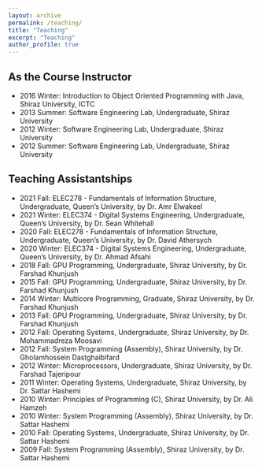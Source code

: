 ```yaml
---
layout: archive
permalink: /teaching/
title: "Teaching"
excerpt: "Teaching"
author_profile: true
---
```


## As the Course Instructor

- 2016 Winter: Introduction to Object Oriented Programming with Java, Shiraz University, ICTC
- 2013 Summer: Software Engineering Lab, Undergraduate, Shiraz University
- 2012 Winter: Software Engineering Lab, Undergraduate, Shiraz University
- 2012 Summer: Software Engineering Lab, Undergraduate, Shiraz University

## Teaching Assistantships

- 2021 Fall: ELEC278 - Fundamentals of Information Structure, Undergraduate, Queen’s University, by Dr. Amr Elwakeel
- 2021 Winter: ELEC374 - Digital Systems Engineering, Undergraduate, Queen’s University, by Dr. Sean Whitehall
- 2020 Fall: ELEC278 - Fundamentals of Information Structure, Undergraduate, Queen’s University, by Dr. David Athersych 
- 2020 Winter: ELEC374 - Digital Systems Engineering, Undergraduate, Queen’s University, by Dr. Ahmad Afsahi
- 2018 Fall: GPU Programming, Undergraduate, Shiraz University, by Dr. Farshad Khunjush
- 2015 Fall: GPU Programming, Undergraduate, Shiraz University, by Dr. Farshad Khunjush
- 2014 Winter: Multicore Programming, Graduate, Shiraz University, by Dr. Farshad Khunjush
- 2013 Fall: GPU Programming, Undergraduate, Shiraz University, by Dr. Farshad Khunjush
- 2012 Fall: Operating Systems, Undergraduate, Shiraz University, by Dr. Mohammadreza Moosavi
- 2012 Fall: System Programming (Assembly), Shiraz University, by Dr. Gholamhossein Dastghaibifard
- 2012 Winter: Microprocessors, Undergraduate, Shiraz University, by Dr. Farshad Tajeripour
- 2011 Winter: Operating Systems, Undergraduate, Shiraz University, by Dr. Sattar Hashemi
- 2010 Winter: Principles of Programming (C), Shiraz University, by Dr. Ali Hamzeh
- 2010 Winter: System Programming (Assembly), Shiraz University, by Dr. Sattar Hashemi 
- 2010 Fall: Operating Systems, Undergraduate, Shiraz University, by Dr. Sattar Hashemi
- 2009 Fall: System Programming (Assembly), Shiraz University, by Dr. Sattar Hashemi 
